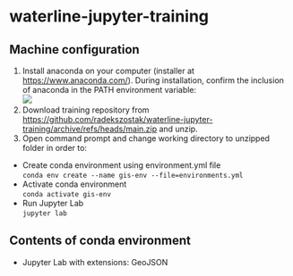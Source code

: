 # waterline-jupyter-training

## Machine configuration
1. Install anaconda on your computer (installer at https://www.anaconda.com/). During installation, confirm the inclusion of anaconda in the PATH environment variable:\
![](https://i.stack.imgur.com/x30M7.png)
2. Download training repository from https://github.com/radekszostak/waterline-jupyter-training/archive/refs/heads/main.zip and unzip.
3. Open command prompt and change working directory to unzipped folder in order to:
* Create conda environment using environment.yml file\
`conda env create --name gis-env --file=environments.yml`
* Activate conda environment\
`conda activate gis-env`
* Run Jupyter Lab\
`jupyter lab`

## Contents of conda environment 
* Jupyter Lab with extensions: GeoJSON
